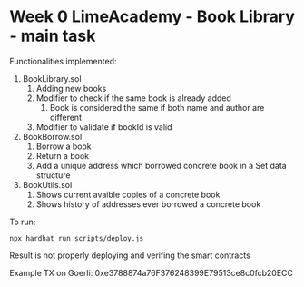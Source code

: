 # Week 0 LimeAcademy - Book Library - main task

Functionalities implemented:

1. BookLibrary.sol
    1. Adding new books
    2. Modifier to check if the same book is already added
        1. Book is considered the same if both name and author are different 
    3. Modifier to validate if bookId is valid
2. BookBorrow.sol
    1. Borrow a book
    2. Return a book
    3. Add a unique address which borrowed concrete book in a Set data structure
3. BookUtils.sol
    1. Shows current avaible copies of a concrete book
    2. Shows history of addresses ever borrowed a concrete book

To run:

```shell
npx hardhat run scripts/deploy.js
```

Result is not properly deploying and verifing the smart contracts

Example TX on Goerli: 0xe3788874a76F376248399E79513ce8c0fcb20ECC